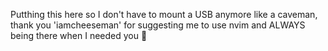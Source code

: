 Putthing this here so I don't have to mount a USB anymore like a caveman, thank you 'iamcheeseman' for suggesting me to use nvim and ALWAYS being there when I needed you 🥺
